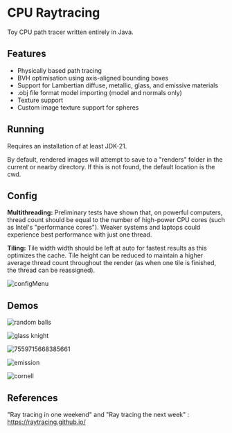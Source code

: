 # CPU Raytracing
Toy CPU path tracer written entirely in Java.

## Features
- Physically based path tracing
- BVH optimisation using axis-aligned bounding boxes
- Support for Lambertian diffuse, metallic, glass, and emissive materials
- .obj file format model importing (model and normals only)
- Texture support
- Custom image texture support for spheres

## Running
Requires an installation of at least JDK-21.

By default, rendered images will attempt to save to a "renders" folder in the current or nearby directory. If this is not found, the default location is the cwd.

## Config
**Multithreading:**
Preliminary tests have shown that, on powerful computers, thread count should be equal to the number of high-power CPU cores (such as Intel's "performance cores"). Weaker systems and laptops could experience best performance with just one thread. 

**Tiling:**
Tile width width should be left at auto for fastest results as this optimizes the cache. Tile height can be reduced to maintain a higher average thread count throughout the render (as when one tile is finished, the thread can be reassigned).

![configMenu](https://github.com/user-attachments/assets/e64ebafa-d965-44f5-941a-50e41388c789)
## Demos
![random balls](https://github.com/user-attachments/assets/d9db3905-89b6-47df-94d3-75e463d5e949)

![glass knight](https://github.com/user-attachments/assets/13c44231-3fad-4e35-b30f-d2be8eb933f4)

![7559715668385661](https://github.com/user-attachments/assets/2d54ef4c-551b-4be9-a45a-6506f0882a25)

![emission](https://github.com/user-attachments/assets/5a56ea64-5ccd-4ab2-9b1a-faaec0b39fc5)

![cornell](https://github.com/user-attachments/assets/27ee759a-580d-4e6d-9cf5-11fc5f9dba79)

## References
"Ray tracing in one weekend" and "Ray tracing the next week" : https://raytracing.github.io/
